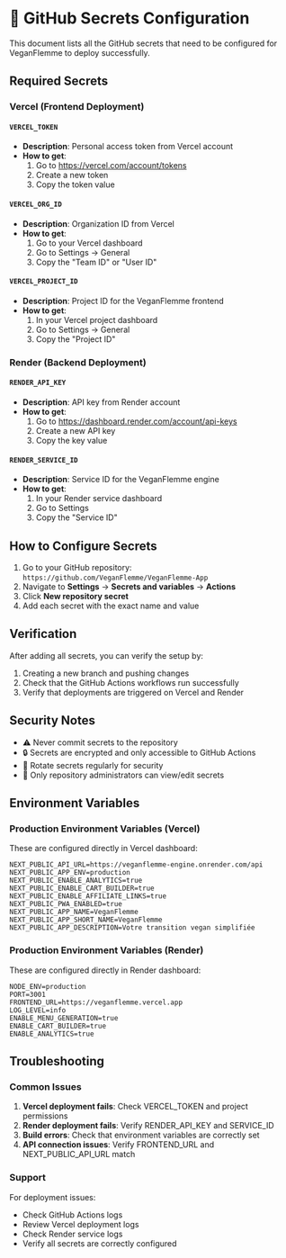 # 🔐 GitHub Secrets Configuration

This document lists all the GitHub secrets that need to be configured for VeganFlemme to deploy successfully.

## Required Secrets

### Vercel (Frontend Deployment)

#### `VERCEL_TOKEN`
- **Description**: Personal access token from Vercel account
- **How to get**: 
  1. Go to https://vercel.com/account/tokens
  2. Create a new token
  3. Copy the token value

#### `VERCEL_ORG_ID`
- **Description**: Organization ID from Vercel
- **How to get**:
  1. Go to your Vercel dashboard
  2. Go to Settings → General
  3. Copy the "Team ID" or "User ID"

#### `VERCEL_PROJECT_ID`
- **Description**: Project ID for the VeganFlemme frontend
- **How to get**:
  1. In your Vercel project dashboard
  2. Go to Settings → General
  3. Copy the "Project ID"

### Render (Backend Deployment)

#### `RENDER_API_KEY`
- **Description**: API key from Render account
- **How to get**:
  1. Go to https://dashboard.render.com/account/api-keys
  2. Create a new API key
  3. Copy the key value

#### `RENDER_SERVICE_ID`
- **Description**: Service ID for the VeganFlemme engine
- **How to get**:
  1. In your Render service dashboard
  2. Go to Settings
  3. Copy the "Service ID"

## How to Configure Secrets

1. Go to your GitHub repository: `https://github.com/VeganFlemme/VeganFlemme-App`
2. Navigate to **Settings** → **Secrets and variables** → **Actions**
3. Click **New repository secret**
4. Add each secret with the exact name and value

## Verification

After adding all secrets, you can verify the setup by:

1. Creating a new branch and pushing changes
2. Check that the GitHub Actions workflows run successfully
3. Verify that deployments are triggered on Vercel and Render

## Security Notes

- ⚠️ Never commit secrets to the repository
- 🔒 Secrets are encrypted and only accessible to GitHub Actions
- 🔄 Rotate secrets regularly for security
- 👥 Only repository administrators can view/edit secrets

## Environment Variables

### Production Environment Variables (Vercel)

These are configured directly in Vercel dashboard:

```env
NEXT_PUBLIC_API_URL=https://veganflemme-engine.onrender.com/api
NEXT_PUBLIC_APP_ENV=production
NEXT_PUBLIC_ENABLE_ANALYTICS=true
NEXT_PUBLIC_ENABLE_CART_BUILDER=true
NEXT_PUBLIC_ENABLE_AFFILIATE_LINKS=true
NEXT_PUBLIC_PWA_ENABLED=true
NEXT_PUBLIC_APP_NAME=VeganFlemme
NEXT_PUBLIC_APP_SHORT_NAME=VeganFlemme
NEXT_PUBLIC_APP_DESCRIPTION=Votre transition vegan simplifiée
```

### Production Environment Variables (Render)

These are configured directly in Render dashboard:

```env
NODE_ENV=production
PORT=3001
FRONTEND_URL=https://veganflemme.vercel.app
LOG_LEVEL=info
ENABLE_MENU_GENERATION=true
ENABLE_CART_BUILDER=true
ENABLE_ANALYTICS=true
```

## Troubleshooting

### Common Issues

1. **Vercel deployment fails**: Check VERCEL_TOKEN and project permissions
2. **Render deployment fails**: Verify RENDER_API_KEY and SERVICE_ID
3. **Build errors**: Check that environment variables are correctly set
4. **API connection issues**: Verify FRONTEND_URL and NEXT_PUBLIC_API_URL match

### Support

For deployment issues:
- Check GitHub Actions logs
- Review Vercel deployment logs
- Check Render service logs
- Verify all secrets are correctly configured